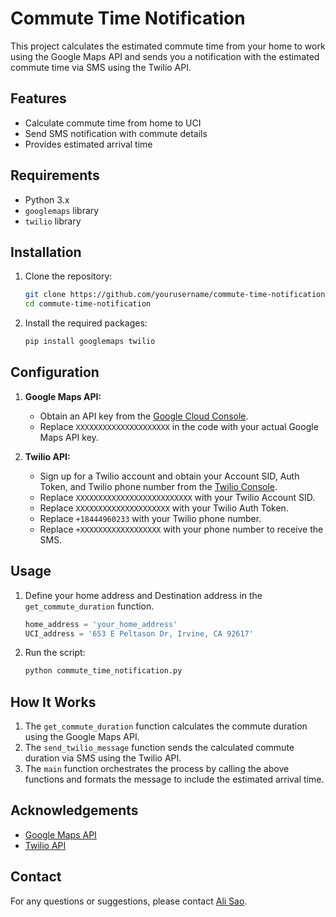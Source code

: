 # Commute Time Notification

This project calculates the estimated commute time from your home to work using the Google Maps API and sends you a notification with the estimated commute time via SMS using the Twilio API.

## Features
- Calculate commute time from home to UCI
- Send SMS notification with commute details
- Provides estimated arrival time

## Requirements
- Python 3.x
- `googlemaps` library
- `twilio` library

## Installation

1. Clone the repository:
    ```sh
    git clone https://github.com/yourusername/commute-time-notification.git
    cd commute-time-notification
    ```

2. Install the required packages:
    ```sh
    pip install googlemaps twilio
    ```

## Configuration

1. **Google Maps API:**
    - Obtain an API key from the [Google Cloud Console](https://console.cloud.google.com/).
    - Replace `XXXXXXXXXXXXXXXXXXXXX` in the code with your actual Google Maps API key.

2. **Twilio API:**
    - Sign up for a Twilio account and obtain your Account SID, Auth Token, and Twilio phone number from the [Twilio Console](https://www.twilio.com/console).
    - Replace `XXXXXXXXXXXXXXXXXXXXXXXXXX` with your Twilio Account SID.
    - Replace `XXXXXXXXXXXXXXXXXXXXX` with your Twilio Auth Token.
    - Replace `+18444960233` with your Twilio phone number.
    - Replace `+XXXXXXXXXXXXXXXXXX` with your phone number to receive the SMS.

## Usage

1. Define your home address and Destination address in the `get_commute_duration` function.
    ```python
    home_address = 'your_home_address'
    UCI_address = '653 E Peltason Dr, Irvine, CA 92617'
    ```

2. Run the script:
    ```sh
    python commute_time_notification.py
    ```

## How It Works

1. The `get_commute_duration` function calculates the commute duration using the Google Maps API.
2. The `send_twilio_message` function sends the calculated commute duration via SMS using the Twilio API.
3. The `main` function orchestrates the process by calling the above functions and formats the message to include the estimated arrival time.


## Acknowledgements

- [Google Maps API](https://developers.google.com/maps/documentation)
- [Twilio API](https://www.twilio.com/docs/usage/api)

## Contact

For any questions or suggestions, please contact [Ali Sao](italisao@gmail.com).

